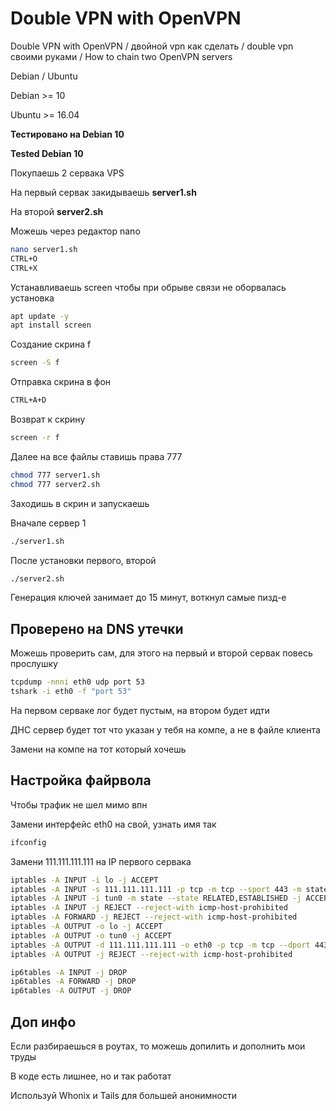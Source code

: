 # Double VPN with OpenVPN
Double VPN with OpenVPN / двойной vpn как сделать / double vpn своими руками / How to chain two OpenVPN servers

Debian / Ubuntu

Debian >= 10

Ubuntu >= 16.04

**Тестировано на Debian 10**

**Tested Debian 10**

Покупаешь 2 сервака VPS

На первый сервак закидываешь **server1.sh**

На второй **server2.sh**

Можешь через редактор nano

```bash
nano server1.sh
CTRL+O
CTRL+X
```

Устанавливаешь screen чтобы при обрыве связи не оборвалась установка

```bash
apt update -y
apt install screen
```

Создание скрина f

```bash
screen -S f
```
Отправка скрина в фон

```bash
CTRL+A+D
```
Возврат к скрину

```bash
screen -r f
```

Далее на все файлы ставишь права 777

```bash
chmod 777 server1.sh
chmod 777 server2.sh
```

Заходишь в скрин и запускаешь

Вначале сервер 1

```bash
./server1.sh
```
После установки первого, второй

```bash
./server2.sh
```

Генерация ключей занимает до 15 минут, воткнул самые пизд-е

## Проверено на DNS утечки

Можешь проверить сам, для этого на первый и второй сервак повесь прослушку

```bash
tcpdump -nnni eth0 udp port 53
tshark -i eth0 -f "port 53"
```

На первом серваке лог будет пустым, на втором будет идти

ДНС сервер будет тот что указан у тебя на компе, а не в файле клиента

Замени на компе на тот который хочешь


## Настройка файрвола

Чтобы трафик не шел мимо впн

Замени интерфейс eth0 на свой, узнать имя так

```bash
ifconfig
```
Замени 111.111.111.111 на IP первого сервака

```bash
iptables -A INPUT -i lo -j ACCEPT
iptables -A INPUT -s 111.111.111.111 -p tcp -m tcp --sport 443 -m state --state RELATED,ESTABLISHED -j ACCEPT
iptables -A INPUT -i tun0 -m state --state RELATED,ESTABLISHED -j ACCEPT
iptables -A INPUT -j REJECT --reject-with icmp-host-prohibited
iptables -A FORWARD -j REJECT --reject-with icmp-host-prohibited
iptables -A OUTPUT -o lo -j ACCEPT
iptables -A OUTPUT -o tun0 -j ACCEPT
iptables -A OUTPUT -d 111.111.111.111 -o eth0 -p tcp -m tcp --dport 443 -j ACCEPT
iptables -A OUTPUT -j REJECT --reject-with icmp-host-prohibited

ip6tables -A INPUT -j DROP
ip6tables -A FORWARD -j DROP
ip6tables -A OUTPUT -j DROP
```

## Доп инфо

Если разбираешься в роутах, то можешь допилить и дополнить мои труды

В коде есть лишнее, но и так работат

Используй Whonix и Tails для большей анонимности




